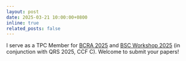 ```yaml
---
layout: post
date: 2025-03-21 10:00:00+0800
inline: true
related_posts: false
---
```


I serve as a TPC Member for <a href="https://2025.bcra-conf.org/">BCRA 2025</a> and <a href="https://qrs25.techconf.org/track/workshops/bsc">BSC Workshop 2025</a> (in conjunction with QRS 2025, CCF C). Welcome to submit your papers!
